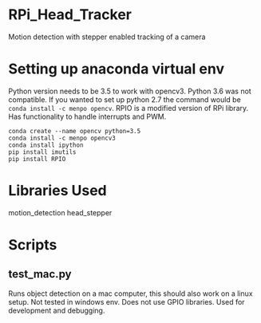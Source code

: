 # RPi_Head_Tracker
Motion detection with stepper enabled tracking of a camera

# Setting up anaconda virtual env
Python version needs to be 3.5 to work with opencv3. Python 3.6 was not compatible. If you wanted to set up python 2.7 the command would be `conda install -c menpo opencv`. 
RPIO is a modified version of RPi library. Has functionality to handle interrupts and PWM.
```
conda create --name opencv python=3.5
conda install -c menpo opencv3
conda install ipython
pip install imutils
pip install RPIO
```

# Libraries Used
motion_detection
head_stepper

# Scripts
## test_mac.py
Runs object detection on a mac computer, this should also work on a linux setup. Not tested in windows env. Does not use GPIO libraries. Used for development and debugging.
